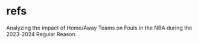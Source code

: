 # refs
Analyzing the impact of Home/Away Teams on Fouls in the NBA during the 2023-2024 Regular Reason
